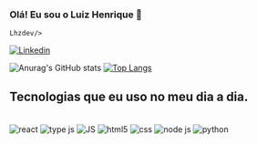 ### Olá! Eu sou o Luiz Henrique 🤙
    Lhzdev/>
[![Linkedin](https://img.shields.io/badge/LinkedIn-0077B5?style=for-the-badge&logo=linkedin&logoColor=white)](https://www.linkedin.com/in/luiz-henrique-araujo-961892195/)

![Anurag's GitHub stats](https://github-readme-stats.vercel.app/api?username=LzDev7&show_icons=true&theme=dracula)
[![Top Langs](https://github-readme-stats.vercel.app/api/top-langs/?username=LzDev7&langs_count=8)](https://github.com/anuraghazra/github-readme-stats)

## Tecnologias que eu uso no meu dia a dia.


<div style="display : inline_block"></br>
<img align="center" alt = "react" src="https://img.shields.io/badge/React-20232A?style=for-the-badge&logo=react&logoColor=61DAFB"/>
<img align="center" alt = "type js" src="https://img.shields.io/badge/TypeScript-007ACC?style=for-the-badge&logo=typescript&logoColor=white"/>
<img align="center" alt = "JS" src="https://img.shields.io/badge/JavaScript-F7DF1E?style=for-the-badge&logo=javascript&logoColor=black"/>
<img align="center" alt = "html5" src="https://img.shields.io/badge/HTML5-E34F26?style=for-the-badge&logo=html5&logoColor=white"/>
<img align="center" alt = "css" src="https://img.shields.io/badge/CSS3-1572B6?style=for-the-badge&logo=css3&logoColor=white"/>
<img align="center" alt = "node js" src="https://img.shields.io/badge/Node.js-43853D?style=for-the-badge&logo=node.js&logoColor=white"/>
<img align="center" alt = "python" src="https://img.shields.io/badge/Python-14354C?style=for-the-badge&logo=python&logoColor=white"/>
</div>

